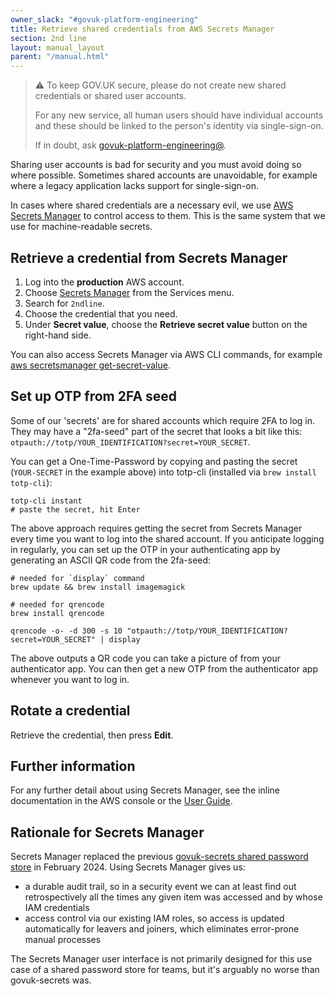 ```yaml
---
owner_slack: "#govuk-platform-engineering"
title: Retrieve shared credentials from AWS Secrets Manager
section: 2nd line
layout: manual_layout
parent: "/manual.html"
---
```


> ⚠️ To keep GOV.UK secure, please do not create new shared credentials or
> shared user accounts.
>
> For any new service, all human users should have individual accounts and
> these should be linked to the person's identity via single-sign-on.
>
> If in doubt, ask
> [govuk-platform-engineering@](https://groups.google.com/a/digital.cabinet-office.gov.uk/g/govuk-platform-engineering/members).

Sharing user accounts is bad for security and you must avoid doing so where
possible. Sometimes shared accounts are unavoidable, for example where a legacy
application lacks support for single-sign-on.

In cases where shared credentials are a necessary evil, we use [AWS Secrets
Manager](https://docs.aws.amazon.com/secretsmanager/latest/userguide/)
to control access to them. This is the same system that we use for
machine-readable secrets.

## Retrieve a credential from Secrets Manager

1. Log into the __production__ AWS account.
1. Choose [Secrets
   Manager](https://eu-west-1.console.aws.amazon.com/secretsmanager/listsecrets?region=eu-west-1)
   from the Services menu.
1. Search for `2ndline`.
1. Choose the credential that you need.
1. Under __Secret value__, choose the __Retrieve secret value__ button on the
   right-hand side.

You can also access Secrets Manager via AWS CLI commands, for example [aws
secretsmanager
get-secret-value](https://awscli.amazonaws.com/v2/documentation/api/latest/reference/secretsmanager/get-secret-value.html).

## Set up OTP from 2FA seed

Some of our 'secrets' are for shared accounts which require 2FA to log in. They may have a "2fa-seed" part of the secret that looks a bit like this: `otpauth://totp/YOUR_IDENTIFICATION?secret=YOUR_SECRET`.

You can get a One-Time-Password by copying and pasting the secret (`YOUR-SECRET` in the example above) into totp-cli (installed via `brew install totp-cli`):

```
totp-cli instant
# paste the secret, hit Enter
```

The above approach requires getting the secret from Secrets Manager every time you want to log into the shared account. If you anticipate logging in regularly, you can set up the OTP in your authenticating app by generating an ASCII QR code from the 2fa-seed:

```
# needed for `display` command
brew update && brew install imagemagick

# needed for qrencode
brew install qrencode

qrencode -o- -d 300 -s 10 "otpauth://totp/YOUR_IDENTIFICATION?secret=YOUR_SECRET" | display
```

The above outputs a QR code you can take a picture of from your authenticator app. You can then get a new OTP from the authenticator app whenever you want to log in.

## Rotate a credential

Retrieve the credential, then press __Edit__.

## Further information

For any further detail about using Secrets Manager, see the inline
documentation in the AWS console or the [User
Guide](https://docs.aws.amazon.com/secretsmanager/latest/userguide/).

## Rationale for Secrets Manager

Secrets Manager replaced the previous [govuk-secrets shared password
store](https://github.com/alphagov/govuk-secrets/) in February 2024. Using
Secrets Manager gives us:

- a durable audit trail, so in a security event we can at least find out
  retrospectively all the times any given item was accessed and by whose IAM
  credentials
- access control via our existing IAM roles, so access is updated automatically
  for leavers and joiners, which eliminates error-prone manual processes

The Secrets Manager user interface is not primarily designed for this use case
of a shared password store for teams, but it's arguably no worse than
govuk-secrets was.
